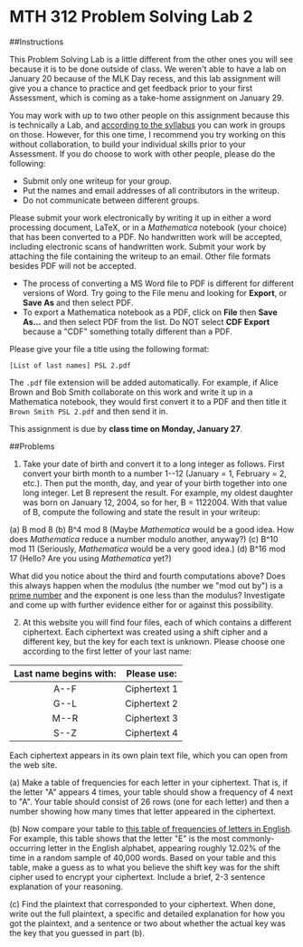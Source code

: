 # MTH 312 Problem Solving Lab 2 

##Instructions

This Problem Solving Lab is a little different from the other ones you will see because it is to be done outside of class. We weren't able to have a lab on January 20 because of the MLK Day recess, and this lab assignment will give you a chance to practice and get feedback prior to your first Assessment, which is coming as a take-home assignment on January 29. 

You may work with up to two other people on this assignment because this is technically a Lab, and [according to the syllabus](http://teaching.proftalbert.com/mth312w14/syllabus/) you can work in groups on those. However, for this one time, I recommend you try working on this without collaboration, to build your individual skills prior to your Assessment. If you do choose to work with other people, please do the following: 

+ Submit only one writeup for your group. 
+ Put the names and email addresses of all contributors in the writeup. 
+ Do not communicate between different groups. 

Please submit your work electronically by writing it up in either a word processing document, LaTeX, or in a *Mathematica* notebook (your choice) that has been converted to a PDF. No handwritten work will be accepted, including electronic scans of handwritten work. Submit your work by attaching the file containing the writeup to an email. Other file formats besides PDF will not be accepted. 

+ The process of converting a MS Word file to PDF is different for different versions of Word. Try going to the File menu and looking for **Export**, or **Save As** and then select PDF. 
+ To export a Mathematica notebook as a PDF, click on **File** then **Save As...** and then select PDF from the list. Do NOT select **CDF Export** because a "CDF" something totally different than a PDF. 

Please give your file a title using the following format: 

`[List of last names] PSL 2.pdf`

The `.pdf` file extension will be added automatically. For example, if Alice Brown and Bob Smith collaborate on this work and write it up in a Mathematica notebook, they would first convert it to a PDF and then title it `Brown Smith PSL 2.pdf` and then send it in. 

This assignment is due by **class time on Monday, January 27**. 

##Problems 

1. Take your date of birth and convert it to a long integer as follows. First convert your birth month to a number 1--12 (January = 1, February = 2, etc.). Then put the month, day, and year of your birth together into one long integer. Let B represent the result. For example, my oldest daughter was born on January 12, 2004, so for her, B = 1122004. With that value of B, compute the following and state the result in your writeup: 

(a) B mod 8 
(b) B^4 mod 8 (Maybe *Mathematica* would be a good idea. How does *Mathematica* reduce a number modulo another, anyway?)
(c) B^10 mod 11 (Seriously, *Mathematica* would be a very good idea.) 
(d) B^16 mod 17 (Hello? Are you using *Mathematica* yet?)

What did you notice about the third and fourth computations above? Does this always happen when the modulus (the number we "mod out by") is a [prime number](http://www.mathsisfun.com/definitions/prime-number.html) and the exponent is one less than the modulus? Investigate and come up with further evidence either for or against this possibility. 

2. At this website you will find four files, each of which contains a different ciphertext. Each ciphertext was created using a shift cipher and a different key, but the key for each text is unknown. Please choose one according to the first letter of your last name: 

|  Last name begins with:  | Please use: | 
| :----------------------: | ----------- |
|   A--F                   | Ciphertext 1 | 
|   G--L                   | Ciphertext 2 | 
|   M--R                   | Ciphertext 3 |
|   S--Z                   | Ciphertext 4 |

Each ciphertext appears in its own plain text file, which you can open from the web site. 

(a) Make a table of frequencies for each letter in your ciphertext. That is, if the letter "A" appears 4 times, your table should show a frequency of 4 next to "A". Your table should consist of 26 rows (one for each letter) and then a number showing how many times that letter appeared in the ciphertext. 

(b) Now compare your table to [this table of frequencies of letters in English](http://www.math.cornell.edu/~mec/2003-2004/cryptography/subs/frequencies.html). For example, this table shows that the letter "E" is the most commonly-occurring letter in the English alphabet, appearing roughly 12.02% of the time in a random sample of 40,000 words. Based on your table and this table, make a guess as to what you believe the shift key was for the shift cipher used to encrypt your ciphertext. Include a brief, 2-3 sentence explanation of your reasoning. 

(c) Find the plaintext that corresponded to your ciphertext. When done, write out the full plaintext, a specific and detailed explanation for how you got the plaintext, and a sentence or two about whether the actual key was the key that you guessed in part (b). 